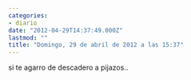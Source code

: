 ```yaml
---
categories:
- diario
date: "2012-04-29T14:37:49.000Z"
lastmod: ""
title: "Domingo, 29 de abril de 2012 a las 15:37"
---
```


si te agarro de descadero a pijazos..